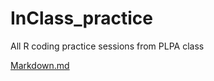 # InClass_practice
All R coding practice sessions from PLPA class

[Markdown.md](CodingChallenge4/Markdown.md`)
